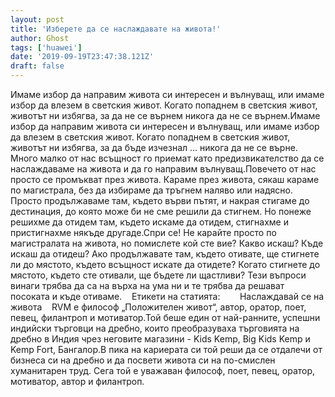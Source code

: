 ```yaml
---
layout: post
title: 'Изберете да се наслаждавате на живота!'
author: Ghost
tags: ['huawei']
date: '2019-09-19T23:47:38.121Z'
draft: false
---
```


Имаме избор да направим живота си интересен и вълнуващ, или имаме избор да влезем в светския живот. Когато попаднем в светския живот, животът ни избягва, за да не се върнем никога да не се върнем.Имаме избор да направим живота си интересен и вълнуващ, или имаме избор да влезем в светския живот. Когато попаднем в светския живот, животът ни избягва, за да бъде изчезнал ... никога да не се върне. Много малко от нас всъщност го приемат като предизвикателство да се наслаждаваме на живота и да го направим вълнуващ.Повечето от нас просто се промъкват през живота. Караме през живота, сякаш караме по магистрала, без да избираме да тръгнем наляво или надясно. Просто продължаваме там, където върви пътят, и накрая стигаме до дестинация, до която може би не сме решили да стигнем. Но понеже решихме да отидем там, където искаме да отидем, стигнахме и пристигнахме някъде другаде.Спри се! Не карайте просто по магистралата на живота, но помислете кой сте вие? Какво искаш? Къде искаш да отидеш? Ако продължавате там, където отивате, ще стигнете ли до мястото, където всъщност искате да отидете? Когато стигнете до мястото, където сте отивали, ще бъдете ли щастливи? Тези въпроси винаги трябва да са на върха на ума ни и те трябва да решават посоката и къде отиваме.    Етикети на статията:        Наслаждавай се на живота    RVM е философ „Положителен живот“, автор, оратор, поет, певец, филантроп и мотиватор.Той беше един от най-ранните, успешни индийски търговци на дребно, които преобразуваха търговията на дребно в Индия чрез неговите магазини - Kids Kemp, Big Kids Kemp и Kemp Fort, Бангалор.В пика на кариерата си той реши да се отдалечи от бизнеса си на дребно и да посвети живота си на по-смислен хуманитарен труд. Сега той е уважаван философ, поет, певец, оратор, мотиватор, автор и филантроп.
